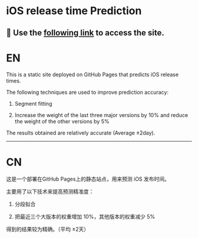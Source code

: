 # iOS release time Prediction

## 🚀 Use the [following link](https://borancui.site/PredictiOSVersion/) to access the site.

# EN

This is a static site deployed on GitHub Pages that predicts iOS release times.

The following techniques are used to improve prediction accuracy:

1. Segment fitting

2. Increase the weight of the last three major versions by 10% and reduce the weight of the other versions by 5%

The results obtained are relatively accurate (Average ±2day).

---

# CN

这是一个部署在GitHub Pages上的静态站点，用来预测 iOS 发布时间。

主要用了以下技术来提高预测精准度：

1. 分段拟合

2. 把最近三个大版本的权重增加 10%，其他版本的权重减少 5%

得到的结果较为精确。（平均 ±2天）